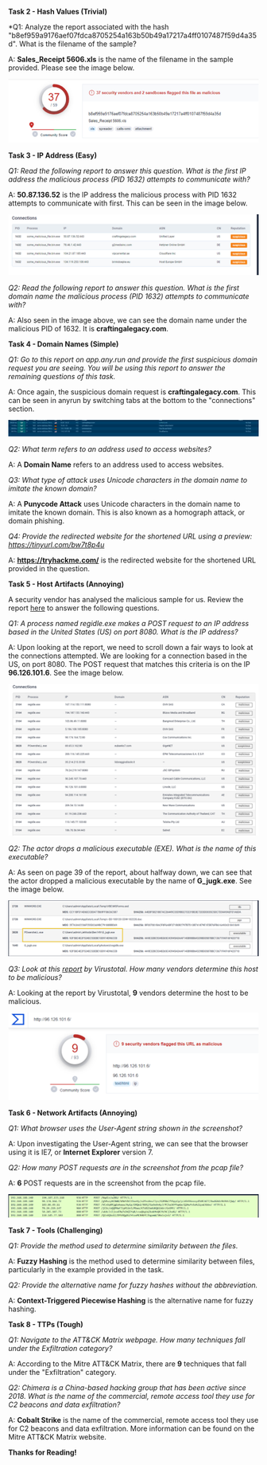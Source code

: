 **Task 2 - Hash Values (Trivial)**

*Q1: Analyze the report associated with the hash "b8ef959a9176aef07fdca8705254a163b50b49a17217a4ff0107487f59d4a35d". What is the filename of the sample?

A: **Sales_Receipt 5606.xls** is the name of the filename in the sample provided. Please see the image below.

![alt text](Images/pyramid-fig1.png)

**Task 3 - IP Address (Easy)**

*Q1: Read the following report to answer this question. What is the first IP address the malicious process (PID 1632) attempts to communicate with?*

A: **50.87.136.52** is the IP address the malicious process with PID 1632 attempts to communicate with first. This can be seen in the image below.

![alt text](Images/pyramid-fig2.png)


*Q2: Read the following report to answer this question. What is the first domain name the malicious process (PID 1632) attempts to communicate with?*

A: Also seen in the image above, we can see the domain name under the malicious PID of 1632. It is **craftingalegacy.com**.

**Task 4 - Domain Names (Simple)**

*Q1: Go to this report on app.any.run and provide the first suspicious domain request you are seeing. You will be using this report to answer the remaining questions of this task.*

A: Once again, the suspicious domain request is **craftingalegacy.com**. This can be seen in anyrun by switching tabs at the bottom to the "connections" section.

![alt text](Images/pyramid-fig3.png)


*Q2: What term refers to an address used to access websites?*

A: A **Domain Name** refers to an address used to access websites.

*Q3: What type of attack uses Unicode characters in the domain name to imitate the known domain?*

A: A **Punycode Attack** uses Unicode characters in the domain name to imitate the known domain. This is also known as a homograph attack, or domain phishing.

*Q4: Provide the redirected website for the shortened URL using a preview: https://tinyurl.com/bw7t8p4u*

A: **https://tryhackme.com/** is the redirected website for the shortened URL provided in the question.

**Task 5 - Host Artifacts (Annoying)**

A security vendor has analysed the malicious sample for us. Review the report [here](https://assets.tryhackme.com/additional/pyramidofpain/task5-report.pdf) to answer the following questions.

*Q1: A process named regidle.exe makes a POST request to an IP address based in the United States (US) on port 8080. What is the IP address?*

A: Upon looking at the report, we need to scroll down a fair ways to look at the connections attempted. We are looking for a connection based in the US, on port 8080. The POST request that matches this criteria is on the IP **96.126.101.6**. See the image below.

![alt text](Images/pyramid-fig4.png)


*Q2: The actor drops a malicious executable (EXE). What is the name of this executable?*

A: As seen on page 39 of the report, about halfway down, we can see that the actor dropped a malicious executable by the name of **G_jugk.exe**. See the image below.

![alt text](Images/pyramid-fig5.png)


*Q3: Look at this [report](https://assets.tryhackme.com/additional/pyramidofpain/vtotal2.png) by Virustotal. How many vendors determine this host to be malicious?*

A: Looking at the report by Virustotal, **9** vendors determine the host to be malicious.

![alt text](Images/pyramid-fig6.png)

**Task 6 - Network Artifacts (Annoying)**

*Q1: What browser uses the User-Agent string shown in the screenshot?*

A: Upon investigating the User-Agent string, we can see that the browser using it is IE7, or **Internet Explorer** version 7.

*Q2: How many POST requests are in the screenshot from the pcap file?*

A: **6** POST requests are in the screenshot from the pcap file.

![alt text](Images/pyramid-fig7.png)

**Task 7 - Tools (Challenging)**

*Q1: Provide the method used to determine similarity between the files.*

A: **Fuzzy Hashing** is the method used to determine similarity between files, particularly in the example provided in the task.

*Q2: Provide the alternative name for fuzzy hashes without the abbreviation.*

A: **Context-Triggered Piecewise Hashing** is the alternative name for fuzzy hashing.

**Task 8 - TTPs (Tough)**

*Q1: Navigate to the ATT&CK Matrix webpage. How many techniques fall under the Exfiltration category?*

A: According to the Mitre ATT&CK Matrix, there are **9** techniques that fall under the "Exfiltration" category.

*Q2: Chimera is a China-based hacking group that has been active since 2018. What is the name of the commercial, remote access tool they use for C2 beacons and data exfiltration?*

A: **Cobalt Strike** is the name of the commercial, remote access tool they use for C2 beacons and data exfiltration. More information can be found on the Mitre ATT&CK Matrix website.

**Thanks for Reading!**